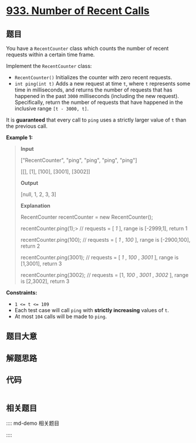 # [933. Number of Recent Calls](https://leetcode.com/problems/number-of-recent-calls)

## 题目

You have a `RecentCounter` class which counts the number of recent requests
within a certain time frame.

Implement the `RecentCounter` class:

  * `RecentCounter()` Initializes the counter with zero recent requests.
  * `int ping(int t)` Adds a new request at time `t`, where `t` represents some time in milliseconds, and returns the number of requests that has happened in the past `3000` milliseconds (including the new request). Specifically, return the number of requests that have happened in the inclusive range `[t - 3000, t]`.

It is **guaranteed** that every call to `ping` uses a strictly larger value of
`t` than the previous call.



**Example 1:**

> 
> 
> 
> 
> 
> **Input**
> 
> ["RecentCounter", "ping", "ping", "ping", "ping"]
> 
> [[], [1], [100], [3001], [3002]]
> 
> **Output**
> 
> [null, 1, 2, 3, 3]
> 
> 
> 
> **Explanation**
> 
> RecentCounter recentCounter = new RecentCounter();
> 
> recentCounter.ping(1);> 
>  // requests = [ _1_ ], range is [-2999,1], return 1
> 
> recentCounter.ping(100);   // requests = [ _1_ , _100_ ], range is [-2900,100], return 2
> 
> recentCounter.ping(3001);  // requests = [ _1_ , _100_ , _3001_ ], range is [1,3001], return 3
> 
> recentCounter.ping(3002);  // requests = [1, _100_ , _3001_ , _3002_ ], range is [2,3002], return 3

**Constraints:**

  * `1 <= t <= 109`
  * Each test case will call `ping` with **strictly increasing** values of `t`.
  * At most `104` calls will be made to `ping`.


## 题目大意

## 解题思路

## 代码

```javascript

```

## 相关题目

:::: md-demo 相关题目

::::
